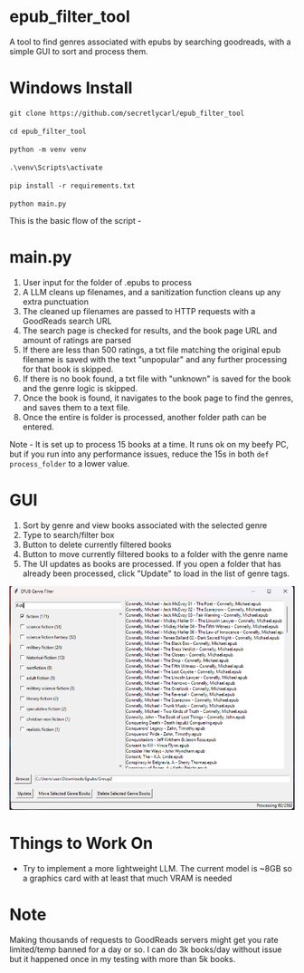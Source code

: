 # epub_filter_tool
A tool to find genres associated with epubs by searching goodreads, with a simple GUI to sort and process them.

# Windows Install
```
git clone https://github.com/secretlycarl/epub_filter_tool

cd epub_filter_tool

python -m venv venv

.\venv\Scripts\activate

pip install -r requirements.txt

python main.py
```

This is the basic flow of the script -

# main.py
1. User input for the folder of .epubs to process
2. A LLM cleans up filenames, and a sanitization function cleans up any extra punctuation
3. The cleaned up filenames are passed to HTTP requests with a GoodReads search URL
4. The search page is checked for results, and the book page URL and amount of ratings are parsed
5. If there are less than 500 ratings, a txt file matching the original epub filename is saved with the text "unpopular" and any further processing for that book is skipped.
6. If there is no book found, a txt file with "unknown" is saved for the book and the genre logic is skipped.
7. Once the book is found, it navigates to the book page to find the genres, and saves them to a text file.
8. Once the entire is folder is processed, another folder path can be entered.
   
Note - It is set up to process 15 books at a time. It runs ok on my beefy PC, but if you run into any performance issues, reduce the 15s in both ```def process_folder``` to a lower value.

# GUI
1. Sort by genre and view books associated with the selected genre
2. Type to search/filter box
3. Button to delete currently filtered books
4. Button to move currently filtered books to a folder with the genre name
5. The UI updates as books are processed. If you open a folder that has already been processed, click "Update" to load in the list of genre tags.

![sortgui](https://github.com/secretlycarl/epub_filter_tool/blob/main/gui-screenshot.png)

# Things to Work On
- Try to implement a more lightweight LLM. The current model is ~8GB so a graphics card with at least that much VRAM is needed

# Note
Making thousands of requests to GoodReads servers might get you rate limited/temp banned for a day or so. I can do 3k books/day without issue but it happened once in my testing with more than 5k books.
